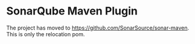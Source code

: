 # SonarQube Maven Plugin

The project has moved to https://github.com/SonarSource/sonar-maven. This is only the relocation pom.

